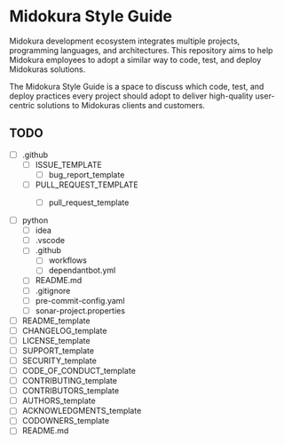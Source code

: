 # Midokura Style Guide

Midokura development ecosystem integrates multiple projects, programming languages, and architectures. This repository aims to help Midokura employees to adopt a similar way to code, test, and deploy Midokuras solutions.

The Midokura Style Guide is a space to discuss which code, test, and deploy practices every project should adopt to deliver high-quality user-centric solutions to Midokuras clients and customers. 

## TODO

- [ ] .github
    - [ ] ISSUE_TEMPLATE
        - [ ] bug_report_template
    - [ ] PULL_REQUEST_TEMPLATE
        - [ ] pull_request_template


- [ ] python
    - [ ] idea
    - [ ] .vscode
    - [ ] .github
        - [ ] workflows
        - [ ] dependantbot.yml
    - [ ] README.md
    - [ ] .gitignore
    - [ ] pre-commit-config.yaml
    - [ ] sonar-project.properties

- [ ] README_template
- [ ] CHANGELOG_template
- [ ] LICENSE_template
- [ ] SUPPORT_template
- [ ] SECURITY_template
- [ ] CODE_OF_CONDUCT_template
- [ ] CONTRIBUTING_template
- [ ] CONTRIBUTORS_template
- [ ] AUTHORS_template
- [ ] ACKNOWLEDGMENTS_template
- [ ] CODOWNERS_template
- [ ] README.md